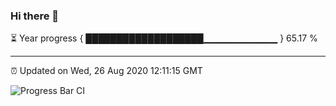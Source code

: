 ### Hi there 👋

⏳ Year progress { ███████████████████▁▁▁▁▁▁▁▁▁▁▁ } 65.17 %

---

⏰ Updated on Wed, 26 Aug 2020 12:11:15 GMT

![Progress Bar CI](https://github.com/liununu/liununu/workflows/Progress%20Bar%20CI/badge.svg)
